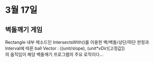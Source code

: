 # 3월 17일

## 벽돌깨기 게임
Rectangle 내부 메소드인 IntersectsWith()를 이용한 벽/벽돌/상단/하단 판정과 Interval에 따른 ball Vector : ((unit/slope), (unit*vDir)[고정값])</br>
의 움직임이 해당 벽돌깨기 프로그램의 주요 로직이다...